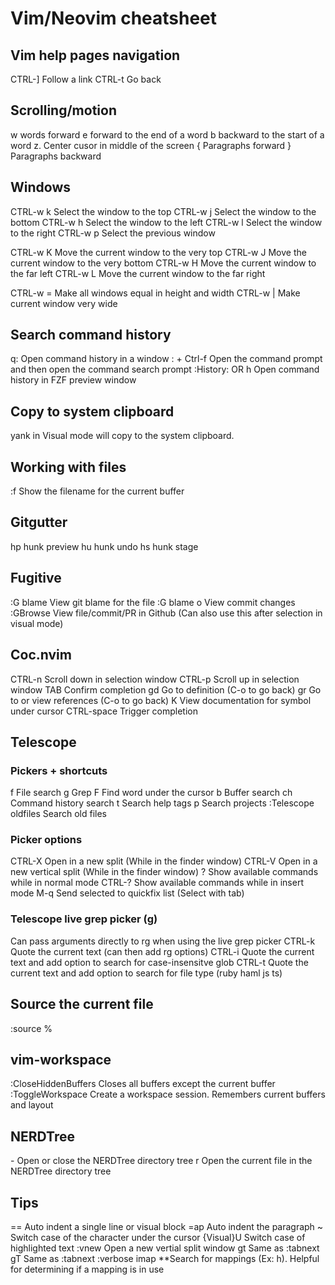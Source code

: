 Vim/Neovim cheatsheet
=====================

## Vim help pages navigation
CTRL-]          Follow a link
CTRL-t          Go back

## Scrolling/motion
w               words forward
e               forward to the end of a word
b               backward to the start of a word
z.              Center cusor in middle of the screen
{               Paragraphs forward
}               Paragraphs backward

## Windows
CTRL-w k        Select the window to the top
CTRL-w j        Select the window to the bottom
CTRL-w h        Select the window to the left
CTRL-w l        Select the window to the right
CTRL-w p        Select the previous window

CTRL-w K        Move the current window to the very top
CTRL-w J        Move the current window to the very bottom
CTRL-w H        Move the current window to the far left
CTRL-w L        Move the current window to the far right

CTRL-w =        Make all windows equal in height and width
CTRL-w |        Make current window very wide

## Search command history
q:                          Open command history in a window
:<CR> + Ctrl-f              Open the command prompt and then open the command search prompt
:History: OR <leader>h      Open command history in FZF preview window

## Copy to system clipboard
yank in Visual mode will copy to the system clipboard.

## Working with files
:f              Show the filename for the current buffer

## Gitgutter
<leader>hp      hunk preview
<leader>hu      hunk undo
<leader>hs      hunk stage

## Fugitive
:G blame        View git blame for the file
:G blame o      View commit changes
:GBrowse        View file/commit/PR in Github (Can also use this after selection in visual mode)

## Coc.nvim
CTRL-n          Scroll down in selection window
CTRL-p          Scroll up in selection window
TAB             Confirm completion
gd              Go to definition (C-o to go back)
gr              Go to or view references (C-o to go back)
K               View documentation for symbol under cursor
CTRL-space      Trigger completion

## Telescope
### Pickers + shortcuts
<leader>f             File search
<leader>g             Grep
<leader>F             Find word under the cursor
<leader>b             Buffer search
<leader>ch            Command history search
<leader>t             Search help tags
<leader>p             Search projects
:Telescope oldfiles   Search old files

### Picker options
CTRL-X          Open in a new split (While in the finder window)
CTRL-V          Open in a new vertical split (While in the finder window)
?               Show available commands while in normal mode
CTRL-?          Show available commands while in insert mode
M-q             Send selected to quickfix list (Select with tab)

### Telescope live grep picker (<leader>g)
Can pass arguments directly to rg when using the live grep picker
CTRL-k          Quote the current text (can then add rg options)
CTRL-i          Quote the current text and add option to search for case-insensitve glob
CTRL-t          Quote the current text and add option to search for file type (ruby haml js ts)

## Source the current file
:source %

## vim-workspace
:CloseHiddenBuffers     Closes all buffers except the current buffer
:ToggleWorkspace        Create a workspace session. Remembers current buffers and layout

## NERDTree
<leader>-       Open or close the NERDTree directory tree
<leader>r       Open the current file in the NERDTree directory tree

## Tips
==                        Auto indent a single line or visual block
=ap                       Auto indent the paragraph
~                         Switch case of the character under the cursor
{Visual}U                 Switch case of highlighted text
:vnew                     Open a new vertial split window
gt                        Same as :tabnext
gT                        Same as :tabnext
:verbose imap <command>   **Search for mappings (Ex: <leader>h). Helpful for determining if a mapping is in use
